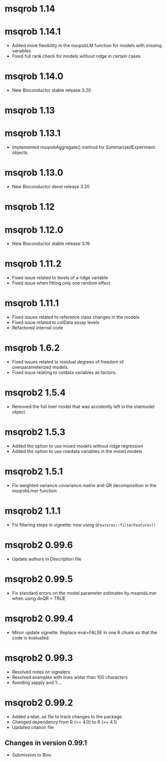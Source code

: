 # msqrob 1.14

# msqrob 1.14.1

- Added more flexibility in the msqrobLM function for models with missing variables
- Fixed full rank check for models without ridge in certain cases

# msqrob 1.14.0

- New Bioconductor stable release 3.20

# msqrob 1.13

# msqrob 1.13.1

- Implemented msqrobAggregate() method for SummarizedExperiment objects. 

# msqrob 1.13.0

- New Bioconductor devel release 3.20

# msqrob 1.12

# msqrob 1.12.0
 
- New Bioconductor stable release 3.19

# msqrob 1.11.2

- Fixed issue related to levels of a ridge variable
- Fixed issue when fitting only one random effect

# msqrob 1.11.1

- Fixed issues related to reference class changes in the models
- Fixed issue related to colData assay levels
- Refactored internal code

# msqrob 1.6.2

- Fixed issues related to residual degrees of freedom of overparameterized models.
- Fixed issue relating to coldata variables as factors.

# msqrob2 1.5.4

- Removed the full lmer model that was accidently left in the statmodel object.

# msqrob2 1.5.3

- Added the option to use mixed models without ridge regression
- Added the option to use rowdata variables in the mixed models

# msqrob2 1.5.1

- Fix weighted variance covariance matrix and QR decomposition in the msqrobLmer function

# msqrob2 1.1.1

- Fix filtering steps in vignette: now using `QFeatures::filterFeatures()`

# msqrob2 0.99.6

- Update authors in Description file

# msqrob2 0.99.5

- Fix standard errors on the model parameter estimates by msqrobLmer when using doQR = TRUE

# msqrob2 0.99.4

- Minor update vignette. Replace eval=FALSE in one R chunk so that the code is evaluated.

# msqrob2 0.99.3

- Resolved notes on signalers
- Resolved examples with lines wider than 100 characters
- Avoiding sapply and 1:...

# msqrob2 0.99.2

- Added a `NEWS.md` file to track changes to the package.
- Changed dependency from R (>= 4.0) to R (>= 4.1)
- Updated citation file

## Changes in version 0.99.1

 - Submission to Bioc
